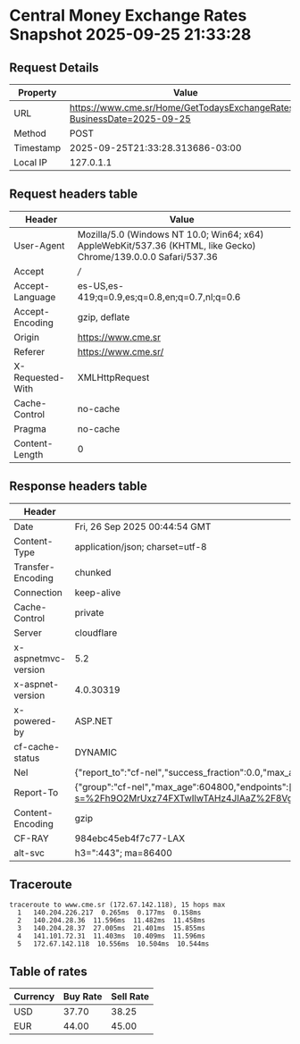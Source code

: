 # Central Money Exchange Rates Snapshot 2025-09-25 21:33:28
## Request Details

| Property | Value |
|----------|-------|
| URL | https://www.cme.sr/Home/GetTodaysExchangeRates/?BusinessDate=2025-09-25 |
| Method | POST |
| Timestamp | 2025-09-25T21:33:28.313686-03:00 |
| Local IP | 127.0.1.1 |
    
## Request headers table

| Header | Value |
|--------|-------|
| User-Agent | Mozilla/5.0 (Windows NT 10.0; Win64; x64) AppleWebKit/537.36 (KHTML, like Gecko) Chrome/139.0.0.0 Safari/537.36 |
| Accept | */* |
| Accept-Language | es-US,es-419;q=0.9,es;q=0.8,en;q=0.7,nl;q=0.6 |
| Accept-Encoding | gzip, deflate |
| Origin | https://www.cme.sr |
| Referer | https://www.cme.sr/ |
| X-Requested-With | XMLHttpRequest |
| Cache-Control | no-cache |
| Pragma | no-cache |
| Content-Length | 0 |

    
## Response headers table
| Header | Value |
|--------|-------|
| Date | Fri, 26 Sep 2025 00:44:54 GMT |
| Content-Type | application/json; charset=utf-8 |
| Transfer-Encoding | chunked |
| Connection | keep-alive |
| Cache-Control | private |
| Server | cloudflare |
| x-aspnetmvc-version | 5.2 |
| x-aspnet-version | 4.0.30319 |
| x-powered-by | ASP.NET |
| cf-cache-status | DYNAMIC |
| Nel | {"report_to":"cf-nel","success_fraction":0.0,"max_age":604800} |
| Report-To | {"group":"cf-nel","max_age":604800,"endpoints":[{"url":"https://a.nel.cloudflare.com/report/v4?s=%2Fh9O2MrUxz74FXTwIlwTAHz4JIAaZ%2F8VgldOvsLj7e59bcLPdp1vw%2FHlYnpORw2EKCtrU7cy%2FUbUzD8%2BEkW3vcfYTigN30hHEBQ%3D"}]} |
| Content-Encoding | gzip |
| CF-RAY | 984ebc45eb4f7c77-LAX |
| alt-svc | h3=":443"; ma=86400 |

## Traceroute 

```
traceroute to www.cme.sr (172.67.142.118), 15 hops max
  1   140.204.226.217  0.265ms  0.177ms  0.158ms 
  2   140.204.28.36  11.596ms  11.482ms  11.458ms 
  3   140.204.28.37  27.005ms  21.401ms  15.855ms 
  4   141.101.72.31  11.403ms  10.409ms  11.596ms 
  5   172.67.142.118  10.556ms  10.504ms  10.544ms 

```


## Table of rates

| Currency | Buy Rate | Sell Rate |
|----------|----------|-----------|
| USD | 37.70 | 38.25 |
| EUR | 44.00 | 45.00 |
